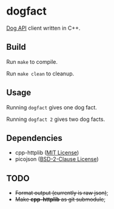 # dogfact
[Dog API](https://kinduff.github.io/dog-api/) client written in C++.

## Build
Run `make` to compile.

Run `make clean` to cleanup.

## Usage
Running `dogfact` gives one dog fact.

Running `dogfact 2` gives two dog facts.

## Dependencies
- cpp-httplib ([MIT License](https://github.com/yhirose/cpp-httplib/blob/master/LICENSE))
- picojson ([BSD-2-Clause License](https://github.com/kazuho/picojson/blob/master/LICENSE))

## TODO
- ~~Format output (currently is raw json)~~;
- ~~Make **cpp-httplib** as git submodule~~;
